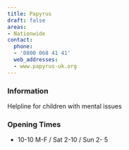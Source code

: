 ```yaml
---
title: Papyrus
draft: false
areas:
- Nationwide
contact:
  phone:
  - '0800 068 41 41'
  web_addresses:
  - www.papyrus-uk.org
---
```


### Information
Helpline for children with mental issues

### Opening Times
* 10-10 M-F / Sat 2-10 / Sun 2- 5

